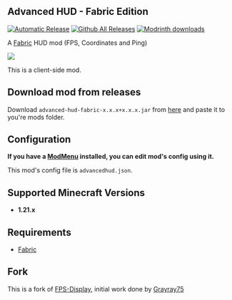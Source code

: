 ## Advanced HUD - Fabric Edition
[![Automatic Release](https://github.com/Razuuu/advanced-hud-fabric/actions/workflows/release.yaml/badge.svg)](https://github.com/Razuuu/advanced-hud-fabric/actions/workflows/release.yaml)
[![Github All Releases](https://img.shields.io/github/downloads/Razuuu/advanced-hud-fabric/total.svg)]()
[![Modrinth downloads](https://img.shields.io/modrinth/dt/n73PVNjl?logo=modrinth&label=Modrinth&color=00AF5C)](https://modrinth.com/mod/advanced-hud)

A [Fabric](https://fabricmc.net/) HUD mod (FPS, Coordinates and Ping)

![](https://share.razuuu.de/i/J.qmB5T.png)

This is a client-side mod.

## Download mod from releases

Download `advanced-hud-fabric-x.x.x+x.x.x.jar` from [here](https://github.com/Razuuu/advanced-hud-fabric/releases) and paste it to you're mods folder.

## Configuration

__If you have a [ModMenu](https://modrinth.com/mod/modmenu) installed, you can edit mod's config using it.__

This mod's config file is `advancedhud.json`.

## Supported Minecraft Versions
* **1.21.x**

## Requirements
* [Fabric](https://fabricmc.net/)

## Fork
This is a fork of [FPS-Display](https://github.com/Grayray75/FPS-Display), initial work done by [Grayray75](https://github.com/Grayray75)
